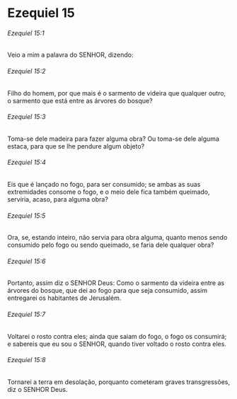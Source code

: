 # Ezequiel 15

###### Ezequiel 15:1

Veio a mim a palavra do SENHOR, dizendo:

###### Ezequiel 15:2

Filho do homem, por que mais é o sarmento de videira que qualquer outro, o sarmento que está entre as árvores do bosque?

###### Ezequiel 15:3

Toma-se dele madeira para fazer alguma obra? Ou toma-se dele alguma estaca, para que se lhe pendure algum objeto?

###### Ezequiel 15:4

Eis que é lançado no fogo, para ser consumido; se ambas as suas extremidades consome o fogo, e o meio dele fica também queimado, serviria, acaso, para alguma obra?

###### Ezequiel 15:5

Ora, se, estando inteiro, não servia para obra alguma, quanto menos sendo consumido pelo fogo ou sendo queimado, se faria dele qualquer obra?

###### Ezequiel 15:6

Portanto, assim diz o SENHOR Deus: Como o sarmento da videira entre as árvores do bosque, que dei ao fogo para que seja consumido, assim entregarei os habitantes de Jerusalém.

###### Ezequiel 15:7

Voltarei o rosto contra eles; ainda que saiam do fogo, o fogo os consumirá; e sabereis que eu sou o SENHOR, quando tiver voltado o rosto contra eles.

###### Ezequiel 15:8

Tornarei a terra em desolação, porquanto cometeram graves transgressões, diz o SENHOR Deus.

